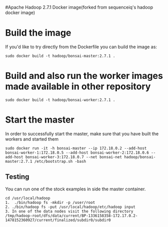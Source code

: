 #Apache Hadoop 2.7.1 Docker image(forked from sequenceiq's hadoop docker image)
# Build the image

If you'd like to try directly from the Dockerfile you can build the image as:

```
sudo docker build -t hadoop/bonsai-master:2.7.1 .
```
# Build and also run the worker images made available in other repository

```
sudo docker build -t hadoop/bonsai-worker:2.7.1 .
```

# Start the master

In order to successfully start the master, make sure that you have built the workers and started them

```
sudo docker run -it -h bonsai-master --ip 172.18.0.2 --add-host bonsai-worker-1:172.18.0.5 --add-host bonsai-worker-2:172.18.0.6 --add-host bonsai-worker-3:172.18.0.7 --net bonsai-net hadoop/bonsai-master:2.7.1 /etc/bootstrap.sh -bash
```

## Testing

You can run one of the stock examples in side the master container.

```
cd /usr/local/hadoop
1.  ./bin/hadoop fs -mkdir -p /user/root
2. ./bin/hadoop fs -put /usr/local/hadoop/etc/hadoop input
3. In one of the data nodes visit the following directory
/tmp/hadoop-root/dfs/data/current/BP-1336158358-172.17.0.2-1478152360927/current/finalized/subdir0/subdir0
```

